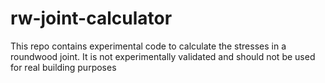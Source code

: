 # rw-joint-calculator
This repo contains experimental code to calculate the stresses in a roundwood joint. It is not experimentally validated and should not be used for real building purposes
